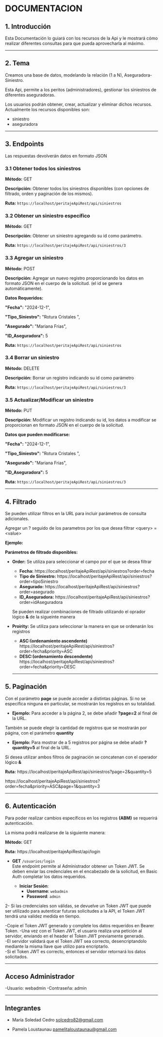 # DOCUMENTACION 
## 1. Introducción
  Esta Documentación lo guiará con los recursos de la Api y le mostrará cómo realizar diferentes consultas para que pueda aprovecharla al máximo.

  ----

## 2. Tema
  Creamos una base de datos, modelando la relación (1 a N), Aseguradora-Siniestro.
  
  Esta Api, permite a los peritos (administradores), gestionar los siniestros de diferentes aseguradoras. 
  
  Los usuarios podrán obtener, crear,         actualizar y eliminar     dichos recursos.
  Actualmente los recursos disponibles son:
  
- siniestro
- aseguradora

----
    
## 3. Endpoints
Las respuestas devolverán datos en formato JSON
  ### 3.1 Obtener todos los siniestros
  **Método:** GET
  
  **Descripción:** Obtener todos los siniestros disponibles (con opciones de filtrado, orden y paginación de los mismos).
  
  **Ruta:**   `https://localhost/peritajeApiRest/api/siniestros`
  
### 3.2 Obtener un siniestro específico
  **Método:** GET
  
  **Descripción:** Obtener un siniestro agregando su id como parámetro.
  
  **Ruta:** `https://localhost/peritajeApiRest/api/siniestros/3`

### 3.3 Agregar un siniestro
  **Método:** POST
  
  **Descripción:** Agregar un nuevo registro proporcionando los datos en formato JSON en el cuerpo de la solicitud.
  (el id se genera automáticamente).
  
  **Datos Requeridos:**

  **"Fecha":** "2024-12-1",
  
  **"Tipo_Siniestro":** "Rotura Cristales ",
  
  **"Asegurado":** "Mariana Frias",
  
  **"ID_Aseguradora":** 5



   **Ruta:**   `https://localhost/peritajeApiRest/api/siniestros`



### 3.4 Borrar un siniestro
  **Método:** DELETE
  
  **Descripción:** Borrar un registro indicando su id como parámetro
  
  **Ruta:** `https://localhost/peritajeApiRest/api/siniestros/3`

### 3.5 Actualizar/Modificar un siniestro
  **Método:** PUT
  
  **Descripción:** Modificar un registro indicando su id, los datos a modificar se proporcionan en formato JSON en el cuerpo de la solicitud.
  
  **Datos que pueden modificarse:**
  
  **"Fecha":** "2024-12-1",
  
  **"Tipo_Siniestro":** "Rotura Cristales ",
  
  **"Asegurado":** "Mariana Frias",
  
  **"ID_Aseguradora":** 5


 **Ruta:** `https://localhost/peritajeApiRest/api/siniestros/3`

  ----

## 4. Filtrado
Se pueden utilizar filtros en la URL para incluir parámetros de consulta adicionales.

Agregar un ? seguido de los parametros por los que desea filtrar \<query> = \<value>

**Ejemplo:**

**Parámetros de filtrado disponibles:**

- **Order:** Se utiliza para seleccionar el campo por el que se desea filtrar 
  - **Fecha:** https://localhost/peritajeApiRest/api/siniestros?order=fecha
  - **Tipo de Siniestro:** https://localhost/peritajeApiRest/api/siniestros?order=tipoSiniestro
  - **Asegurado:** https://localhost/peritajeApiRest/api/siniestros?order=asegurado
  - **ID_Aseguradora:** https://localhost/peritajeApiRest/api/siniestros?order=idAseguradora
    
  Se pueden realizar combinaciones de filtrado utilizando el oprador lógico **&** de la sigueinte manera
- **Proirity:** Se utiliza para seleccionar la manera en que se ordenarán los registros
    - **ASC:(ordenamiento ascendente)** https://localhost/peritajeApiRest/api/siniestros?order=fecha&priority=ASC
    - **DESC:(ordenamiento descendente)** https://localhost/peritajeApiRest/api/siniestros?order=fecha&priority=DESC
        
   

  ----
## 5. Paginación

Con el parámetro **page** se puede acceder a distintas páginas. Si no se especifica ninguna en particular, se mostrarán los registros en su totalidad.

 - **Ejemplo:** Para acceder a la página 2, se debe añadir **?page=2** al final de la URL.


También se puede elegir la cantidad de registros que se mostrarán por página, con el parámetro **quantity**

 - **Ejemplo:** Para mostrar de a 5 registros por página se debe añadir **?quantity=5** al final de la URL.

Si desea utilizar ambos filtros de paginación se concatenan con el operador lógico **&**

**Ruta:**  https://localhost/peritajeApiRest/api/siniestros?page=2&quantity=5

https://localhost/peritajeApiRest/api/siniestros?order=fecha&priority=ASC&page=1&quantity=3

---- 
## 6. Autenticación

Para poder realizar cambios específicos en los registros **(ABM)** se requerirá autenticación.

La misma podrá realizarse de la siguiente manera:

 **Método:** GET
  
  **Ruta:** https://localhost/peritajeApiRest/api/login


- **GET** `/usuarios/login`  
  Este endpoint permite al Administrador obtener un Token JWT. Se deben enviar las credenciales en el encabezado de la solicitud, en Basic Auth completar los datos requeridos.

  - **Iniciar Sesión**:  
    - **Username**: `webadmin`  
    - **Password**: `admin`  

2- Si las credenciales son válidas, se devuelve un Token JWT que puede ser utilizado para autenticar futuras solicitudes a la API, el Token JWT tendrá una validez medida en tiempo.  

  -Copie el Token JWT generado y complete los datos requeridos en Bearer Token.
  -Una vez con el Token JWT, el usuario realiza una petición al servidor, enviando en el header el Token JWT previamente generado.  
  -El servidor validará que el Token JWT sea correcto, desencriptandolo mediante la misma llave que utilizo para encriptarlo.  
  -Si el Token JWT es correcto, entonces el servidor retornará los datos solicitados.  







      



 ----     
  


## Acceso Administrador
-Usuario: webadmin -Contraseña: admin


----


## Integrantes

- María Soledad Cedro  solcedro82@gmail.com

- Pamela Loustaunau  pamelitaloustaunau@gmail.com




